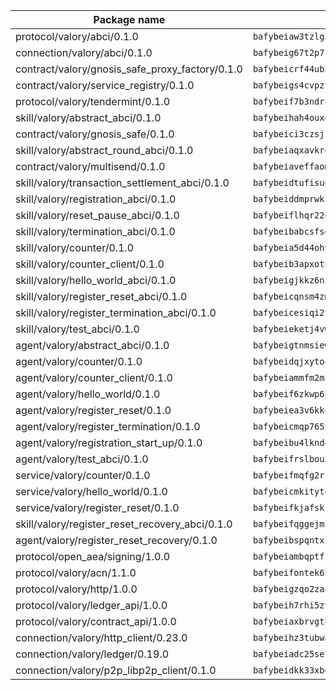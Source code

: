 | Package name                                                  | Package hash                                                  |
| ------------------------------------------------------------- | ------------------------------------------------------------- |
| protocol/valory/abci/0.1.0                                    | `bafybeiaw3tzlg3rkvnn5fcufblktmfwngmxugn4yo7pyjp76zz6aqtqcay` |
| connection/valory/abci/0.1.0                                  | `bafybeig67t2p7jwhjqwmrszeeyrpcs5v2pld62r5jbakwmf7fqwczpygn4` |
| contract/valory/gnosis_safe_proxy_factory/0.1.0               | `bafybeicrf44ub2kauwxan3zfbdmeqb2ae7xhftwucevr7q42bwho5oqcoa` |
| contract/valory/service_registry/0.1.0                        | `bafybeigs4cvpzyubnyw4cblgzqgkvrkrbpzsexxppcufxvssltxyx3ahua` |
| protocol/valory/tendermint/0.1.0                              | `bafybeif7b3ndrnwunl6s42e2cd6cu5hxruiimz3lwixb3r6um2lsldgldi` |
| skill/valory/abstract_abci/0.1.0                              | `bafybeihah4ouxqvdratxyqvluslxcv6k7rbmwygbh2e4gncrm4r4gqp23q` |
| contract/valory/gnosis_safe/0.1.0                             | `bafybeici3czsjrkeby4j3cppb2syrvmo3fx7ivi2bw3acevo4fzrf7kbui` |
| skill/valory/abstract_round_abci/0.1.0                        | `bafybeiaqxavkrqiixyzrujrrxangtx6pn4vufhun6hvzrxgk2r32hnr2h4` |
| contract/valory/multisend/0.1.0                               | `bafybeiaveffaomsnmsc5hx62o77u7ilma6eipox7m5lrwa56737ektva3i` |
| skill/valory/transaction_settlement_abci/0.1.0                | `bafybeidtufisuqot5pn3iydruovzocftf6thc3knjprukufv4sc2ytv3oq` |
| skill/valory/registration_abci/0.1.0                          | `bafybeiddmprwk7vbk7wasnyzeqgupsiqysxpjcyi4wwtx7nlau6mfhql2a` |
| skill/valory/reset_pause_abci/0.1.0                           | `bafybeiflhqr22oadoolddckjdzrjsup7sjazxgbua2rtfgmcylimjzk3yi` |
| skill/valory/termination_abci/0.1.0                           | `bafybeibabcsfsdl52ak7ojxbxofkllvgtne7drpx3x3jsgnyxw7k2jx5s4` |
| skill/valory/counter/0.1.0                                    | `bafybeia5d44ohyko45xj44bts7r3gahj2bpcd4sf76g2x4qbttj3f2f4fm` |
| skill/valory/counter_client/0.1.0                             | `bafybeib3apxotnry7gt6a5q2cesdobjlcb5bjqjuzwnp4f5naozbiyxvja` |
| skill/valory/hello_world_abci/0.1.0                           | `bafybeigjkkz6n2uigrev7lm4vanwbcvq3mf7piyyzgkmlll7npf55mdf6u` |
| skill/valory/register_reset_abci/0.1.0                        | `bafybeicqnsm4zmi4sa6n4u3cmulc5hm7gweo2ihdgdg3qmxdwbrc72fsnu` |
| skill/valory/register_termination_abci/0.1.0                  | `bafybeicesiqi2v2vttnstvpc2b7y7l7qtfovusqgm74odtameouek5nxrq` |
| skill/valory/test_abci/0.1.0                                  | `bafybeieketj4vwaflkq7i5yuxacbgmpugd6kjr4cb7qpqyrqifw44itm6y` |
| agent/valory/abstract_abci/0.1.0                              | `bafybeigtnmsiew5yxjgoitnqnkzj7gufynkyodxnjnpxfje3acu6foeueq` |
| agent/valory/counter/0.1.0                                    | `bafybeidqjxyto4lw2amhgshr2mje6nsljsa4kuwjsoy7ww3i74ttaxd2wm` |
| agent/valory/counter_client/0.1.0                             | `bafybeiammfm2m3xatutqrn6xxp7tty3bzynqjqwjjiygezvcrbbnrf62o4` |
| agent/valory/hello_world/0.1.0                                | `bafybeif6zkwp6hjdibi6iuepd343sd3icanlwjoj7tsnwg6s6e27n4flnm` |
| agent/valory/register_reset/0.1.0                             | `bafybeiea3v6kk4bhajct2cuz4qkylpkp4dm47f726hobjbgj3zqzw566lu` |
| agent/valory/register_termination/0.1.0                       | `bafybeicmqp765tq4vkf6w6ma7mqr7mwqd35opb56benxjirlha75eeu46m` |
| agent/valory/registration_start_up/0.1.0                      | `bafybeibu4lknd44izj6xwgrrnlnyu4ljohpjsn4xlhjw3pwwzivnni72zi` |
| agent/valory/test_abci/0.1.0                                  | `bafybeifrslbou2ak4ypjqkeruubq2ff26skhhn5gmafow2xwmyzksiqyv4` |
| service/valory/counter/0.1.0                                  | `bafybeifmqfg2rzphxoepjko7db5vvv5wvzek4opfi7rzgsjmr4vwj6ctua` |
| service/valory/hello_world/0.1.0                              | `bafybeicmkityt4tlguv2rwdtb5lcrhproqlpibktcrcvce6viahyzkg24i` |
| service/valory/register_reset/0.1.0                           | `bafybeifkjafskrt7ie4b3gwjgmxgwqcptwf2fl5q6bbajskilt4h2kpyku` |
| skill/valory/register_reset_recovery_abci/0.1.0               | `bafybeifqggejmzlrrv2kthrqeyzcgqwaifc2rfdh3thyuy3ezivsce2pv4` |
| agent/valory/register_reset_recovery/0.1.0                    | `bafybeibspqntxljcchoimfyy5vrvjq2dszi756zaet3pera7hcsyjxqu2a` |
| protocol/open_aea/signing/1.0.0                               | `bafybeiambqptflge33eemdhis2whik67hjplfnqwieoa6wblzlaf7vuo44` |
| protocol/valory/acn/1.1.0                                     | `bafybeifontek6tvaecatoauiule3j3id6xoktpjubvuqi3h2jkzqg7zh7a` |
| protocol/valory/http/1.0.0                                    | `bafybeigzqo2zaakcjtzzsm6dh4x73v72xg6ctk6muyp5uq5ueb7y34fbxy` |
| protocol/valory/ledger_api/1.0.0                              | `bafybeih7rhi5zvfvwakx5ifgxsz2cfipeecsh7bm3gnudjxtvhrygpcftq` |
| protocol/valory/contract_api/1.0.0                            | `bafybeiaxbrvgtbdrh4lslskuxyp4awyr4whcx3nqq5yrr6vimzsxg5dy64` |
| connection/valory/http_client/0.23.0                          | `bafybeihz3tubwado7j3wlivndzzuj3c6fdsp4ra5r3nqixn3ufawzo3wii` |
| connection/valory/ledger/0.19.0                               | `bafybeiadc25se7dgnn4mufztwpzdono4xsfs45qknzdqyi3gckn6ccuv44` |
| connection/valory/p2p_libp2p_client/0.1.0                     | `bafybeidkk33xbga54szmitk6uwsi3ef56hbbdbuasltqtiyki34hgfpnxa` |

